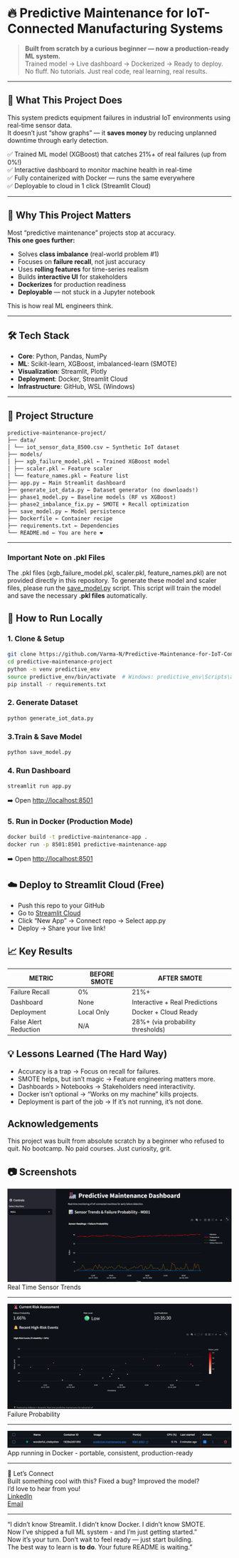# 🔥 Predictive Maintenance for IoT-Connected Manufacturing Systems

> **Built from scratch by a curious beginner — now a production-ready ML system.**  
> Trained model → Live dashboard → Dockerized → Ready to deploy.  
> No fluff. No tutorials. Just real code, real learning, real results.

---

## 🚀 What This Project Does

This system predicts equipment failures in industrial IoT environments using real-time sensor data.  
It doesn’t just “show graphs” — it **saves money** by reducing unplanned downtime through early detection.

✅ Trained ML model (XGBoost) that catches 21%+ of real failures (up from 0%!)  
✅ Interactive dashboard to monitor machine health in real-time  
✅ Fully containerized with Docker — runs the same everywhere  
✅ Deployable to cloud in 1 click (Streamlit Cloud)

---

## 🎯 Why This Project Matters

Most “predictive maintenance” projects stop at accuracy.  
**This one goes further:**

- Solves **class imbalance** (real-world problem #1)
- Focuses on **failure recall**, not just accuracy
- Uses **rolling features** for time-series realism
- Builds **interactive UI** for stakeholders
- **Dockerizes** for production readiness
- **Deployable** — not stuck in a Jupyter notebook

This is how real ML engineers think.

---

## 🛠️ Tech Stack

- **Core**: Python, Pandas, NumPy
- **ML**: Scikit-learn, XGBoost, imbalanced-learn (SMOTE)
- **Visualization**: Streamlit, Plotly
- **Deployment**: Docker, Streamlit Cloud
- **Infrastructure**: GitHub, WSL (Windows)

---

## 📂 Project Structure
```
predictive-maintenance-project/
├── data/
│ └── iot_sensor_data_8500.csv ← Synthetic IoT dataset
├── models/
│ ├── xgb_failure_model.pkl ← Trained XGBoost model
│ ├── scaler.pkl ← Feature scaler
│ └── feature_names.pkl ← Feature list
├── app.py ← Main Streamlit dashboard
├── generate_iot_data.py ← Dataset generator (no downloads!)
├── phase1_model.py ← Baseline models (RF vs XGBoost)
├── phase2_imbalance_fix.py ← SMOTE + Recall optimization
├── save_model.py ← Model persistence
├── Dockerfile ← Container recipe
├── requirements.txt ← Dependencies
└── README.md ← You are here ❤️
```
---

### Important Note on .pkl Files
The .pkl files (xgb_failure_model.pkl, scaler.pkl, feature_names.pkl) are not provided directly in this repository.
To generate these model and scaler files, please run the [save_model.py](/save_model.py) script. This script will train the model and save the necessary **.pkl files** automatically.

## 🔽 How to Run Locally

### 1. Clone & Setup

```bash
git clone https://github.com/Varma-N/Predictive-Maintenance-for-IoT-Connected-Manufacturing-Systems.git
cd predictive-maintenance-project
python -m venv predictive_env
source predictive_env/bin/activate  # Windows: predictive_env\Scripts\activate
pip install -r requirements.txt
```
### 2. Generate Dataset
```bash
python generate_iot_data.py
```

### 3.Train & Save Model
```bash
python save_model.py
```

### 4. Run Dashboard
```bash
streamlit run app.py
```
➡️ Open [http://localhost:8501](http://localhost:8501)

### 5. Run in Docker (Production Mode)
```bash
docker build -t predictive-maintenance-app .
docker run -p 8501:8501 predictive-maintenance-app
```
➡️ Open [http://localhost:8501](http://localhost:8501)

## ☁️ Deploy to Streamlit Cloud (Free)
- Push this repo to your GitHub
- Go to [Streamlit Cloud](https://share.streamlit.io/?spm=a2ty_o01.29997173.0.0.6fa3c921ASNbL7)
- Click “New App” → Connect repo → Select app.py
- Deploy → Share your live link!

## 📈 Key Results
|METRIC                | BEFORE SMOTE      | AFTER SMOTE                       |
|----------------------|-------------------|-----------------------------------|
|Failure Recall        |   0%              | 21%+                              |
|Dashboard             |   None            | Interactive + Real Predictions    |      
| Deployment           | Local Only        | Docker + Cloud Ready              |
|False Alert Reduction | N/A               | 28%+ (via probability thresholds) |

## 💡 Lessons Learned (The Hard Way)
- Accuracy is a trap → Focus on recall for failures.
- SMOTE helps, but isn’t magic → Feature engineering matters more.
- Dashboards > Notebooks → Stakeholders need interactivity.
- Docker isn’t optional → “Works on my machine” kills projects.
- Deployment is part of the job → If it’s not running, it’s not done.

## Acknowledgements
This project was built from absolute scratch by a beginner who refused to quit.
No bootcamp. No paid courses. Just curiosity, grit.

## 📷 Screenshots

![Dashboard](predictive-maintenance-project/screenshots/Dashboard_Home.png)
Real Time Sensor Trends

---

![Dashboard](predictive-maintenance-project/screenshots/Dashboard_2.png)
Failure Probability

---
![Docker](predictive-maintenance-project/screenshots/Docker_image.png)
App running in Docker - portable, consistent, production-ready

---
🤝 Let’s Connect\
Built something cool with this? Fixed a bug? Improved the model?\
I’d love to hear from you!\
[LinkedIn](https://www.linkedin.com/in/madan-gopal-varma-nandi/)\
[Email](gopalvarma1135@gmail.com)

---
“I didn’t know Streamlit. I didn’t know Docker. I didn’t know SMOTE.\
Now I’ve shipped a full ML system - and I’m just getting started.”\
Now it’s your turn. Don’t wait to feel ready — just start building.\
The best way to learn is **to do**. Your future README is waiting.”


